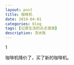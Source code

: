 ```yaml
---
layout: post
title: 咖啡机
date: 2019-04-01
categories: blog
tags: [记录生活的点点滴滴]
description: 流水账
---
```


1 

咖啡机降价了，买了新的咖啡机。















